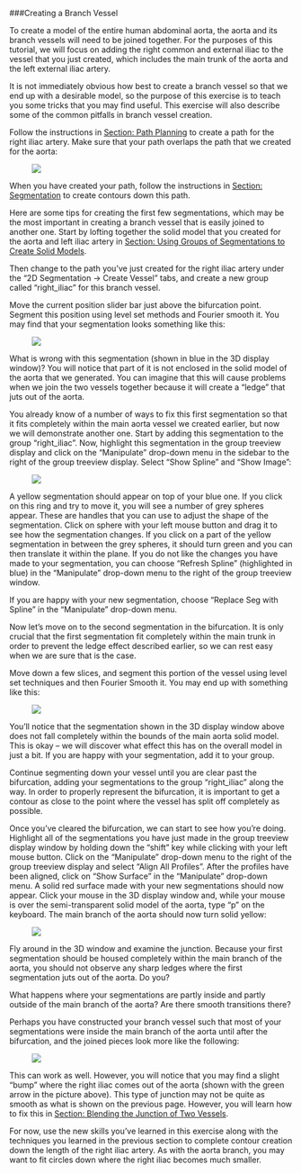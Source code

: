 ###Creating a Branch Vessel

To create a model of the entire human abdominal aorta, the aorta and its branch vessels will need to be joined together. For the purposes of this tutorial, we will focus on adding the right common and external iliac to the vessel that you just created, which includes the main trunk of the aorta and the left external iliac artery.

It is not immediately obvious how best to create a branch vessel so that we end up with a desirable model, so the purpose of this exercise is to teach you some tricks that you may find useful. This exercise will also describe some of the common pitfalls in branch vessel creation.

Follow the instructions in [Section: Path Planning](#modelingPathPlanning) to create a path for the right iliac artery. Make sure that your path overlaps the path that we created for the aorta:

<figure>
  <img class="svImg svImgXl"  src="documentation/modeling/imgs/solid_modeling/creating_branch/1.jpg"> 
  <figcaption class="svCaption" ></figcaption>
</figure>

When you have created your path, follow the instructions in [Section: Segmentation](#modelingSegmentation) to create contours down this path. 

Here are some tips for creating the first few segmentations, which may be the most important in creating a branch vessel that is easily joined to another one. Start by lofting together the solid model that you created for the aorta and left iliac artery in [Section: Using Groups of Segmentations to Create Solid Models](#modelingCreatingModels).

Then change to the path you’ve just created for the right iliac artery under the “2D Segmentation → Create Vessel” tabs, and create a new group called “right_iliac” for this branch vessel.

Move the current position slider bar just above the bifurcation point. Segment this position using level set methods and Fourier smooth it. You may find that your segmentation looks something like this:

<figure>
  <img class="svImg svImgXl"  src="documentation/modeling/imgs/solid_modeling/creating_branch/2.jpg"> 
  <figcaption class="svCaption" ></figcaption>
</figure>

What is wrong with this segmentation (shown in blue in the 3D display window)? You will notice that part of it is not enclosed in the solid model of the aorta that we generated. You can imagine that this will cause problems when we join the two vessels together because it will create a “ledge” that juts out of the aorta.

You already know of a number of ways to fix this first segmentation so that it fits completely within the main aorta vessel we created earlier, but now we will demonstrate another one. Start by adding this segmentation to the group “right_iliac”. Now, highlight this segmentation in the group treeview display and click on the “Manipulate” drop-down menu in the sidebar to the right of the group treeview display. Select “Show Spline” and “Show Image”:

<figure>
  <img class="svImg svImgXl"  src="documentation/modeling/imgs/solid_modeling/creating_branch/3.jpg"> 
  <figcaption class="svCaption" ></figcaption>
</figure>

A yellow segmentation should appear on top of your blue one. If you click on this ring and try to move it, you will see a number of grey spheres appear. These are handles that you can use to adjust the shape of the segmentation. Click on sphere with your left mouse button and drag it to see how the segmentation changes. If you click on a part of the yellow segmentation in between the grey spheres, it should turn green and you can then translate it within the plane. If you do not like the changes you have made to your segmentation, you can choose “Refresh Spline” (highlighted in blue) in the “Manipulate” drop-down menu to the right of the group treeview window.

If you are happy with your new segmentation, choose “Replace Seg with Spline” in the “Manipulate” drop-down menu. 

Now let’s move on to the second segmentation in the bifurcation. It is only crucial that the first segmentation fit completely within the main trunk in order to prevent the ledge effect described earlier, so we can rest easy when we are sure that is the case.

Move down a few slices, and segment this portion of the vessel using level set techniques and then Fourier Smooth it. You may end up with something like this:

<figure>
  <img class="svImg svImgXl"  src="documentation/modeling/imgs/solid_modeling/creating_branch/4.jpg"> 
  <figcaption class="svCaption" ></figcaption>
</figure>

You’ll notice that the segmentation shown in the 3D display window above does not fall completely within the bounds of the main aorta solid model. This is okay – we will discover what effect this has on the overall model in just a bit. If you are happy with your segmentation, add it to your group.

Continue segmenting down your vessel until you are clear past the bifurcation, adding your segmentations to the group “right_iliac” along the way. In order to properly represent the bifurcation, it is important to get a contour as close to the point where the vessel has split off completely as possible.

Once you’ve cleared the bifurcation, we can start to see how you’re doing. Highlight all of the segmentations you have just made in the group treeview display window by holding down the “shift” key while clicking with your left mouse button. Click on the “Manipulate” drop-down menu to the right of the group treeview display and select “Align All Profiles”. After the profiles have been aligned, click on “Show Surface” in the “Manipulate” drop-down menu. A solid red surface made with your new segmentations should now appear. Click your mouse in the 3D display window and, while your mouse is over the semi-transparent solid model of the aorta, type “p” on the keyboard. The main branch of the aorta should now turn solid yellow: 

<figure>
  <img class="svImg svImgXl"  src="documentation/modeling/imgs/solid_modeling/creating_branch/5.jpg"> 
  <figcaption class="svCaption" ></figcaption>
</figure>

Fly around in the 3D window and examine the junction. Because your first segmentation should be housed completely within the main branch of the aorta, you should not observe any sharp ledges where the first segmentation juts out of the aorta. Do you?

What happens where your segmentations are partly inside and partly outside of the main branch of the aorta? Are there smooth transitions there?

Perhaps you have constructed your branch vessel such that most of your segmentations were inside the main branch of the aorta until after the bifurcation, and the joined pieces look more like the following:

<figure>
  <img class="svImg svImgXl"  src="documentation/modeling/imgs/solid_modeling/creating_branch/6.jpg"> 
  <figcaption class="svCaption" ></figcaption>
</figure>

This can work as well. However, you will notice that you may find a slight “bump” where the right iliac comes out of the aorta (shown with the green arrow in the picture above). This type of junction may not be quite as smooth as what is shown on the previous page. However, you will learn how to fix this in [Section: Blending the Junction of Two Vessels](#modelingBlending). 

For now, use the new skills you’ve learned in this exercise along with the techniques you learned in the previous section to complete contour creation down the length of the right iliac artery. As with the aorta branch, you may want to fit circles down where the right iliac becomes much smaller.
